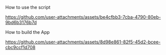 How to use the script

https://github.com/user-attachments/assets/be4cfbb3-7cba-4790-80eb-9bd6b3176b7d

How to build the App

https://github.com/user-attachments/assets/8d98e861-82f5-45d2-bcee-cbc9ccf1d708

